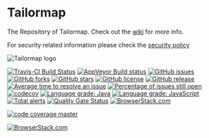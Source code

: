 Tailormap
========

The Repository of Tailormap.
Check out the [wiki](https://github.com/b3partners/Tailormap/wiki) for more info.

For security related information please check the [security policy](./.github/SECURITY.md)

![Tailormap logo](https://tailormap.nl/portal/custom/images/logo.png)


[![Travis-CI Build Status](https://travis-ci.com/flamingo-geocms/flamingo.svg?branch=master)](https://travis-ci.com/flamingo-geocms/flamingo)
[![AppVeyor Build status](https://ci.appveyor.com/api/projects/status/msxqhcpp8f0bjixk/branch/master?svg=true)](https://ci.appveyor.com/project/mtoonen/flamingo-e1jns/branch/master)
[![GitHub issues](https://img.shields.io/github/issues/flamingo-geocms/flamingo.svg)](https://github.com/flamingo-geocms/flamingo/issues)
[![GitHub forks](https://img.shields.io/github/forks/flamingo-geocms/flamingo.svg)](https://github.com/flamingo-geocms/flamingo/network)
[![GitHub stars](https://img.shields.io/github/stars/flamingo-geocms/flamingo.svg)](https://github.com/flamingo-geocms/flamingo/stargazers)
[![GitHub license](https://img.shields.io/badge/license-AGPLv3-blue.svg)](https://raw.githubusercontent.com/flamingo-geocms/flamingo/master/LICENSE.txt)
[![GitHub release](https://img.shields.io/github/release/flamingo-geocms/flamingo.svg?maxAge=2592000)]()
[![Average time to resolve an issue](http://isitmaintained.com/badge/resolution/flamingo-geocms/flamingo.svg)](http://isitmaintained.com/project/flamingo-geocms/flamingo "Average time to resolve an issue")
[![Percentage of issues still open](http://isitmaintained.com/badge/open/flamingo-geocms/flamingo.svg)](http://isitmaintained.com/project/flamingo-geocms/flamingo "Percentage of issues still open")
[![codecov](https://codecov.io/gh/flamingo-geocms/flamingo/branch/master/graph/badge.svg)](https://codecov.io/gh/flamingo-geocms/flamingo)
[![Language grade: Java](https://img.shields.io/lgtm/grade/java/g/flamingo-geocms/flamingo.svg?logo=lgtm&logoWidth=18)](https://lgtm.com/projects/g/flamingo-geocms/flamingo/context:java)
[![Language grade: JavaScript](https://img.shields.io/lgtm/grade/javascript/g/flamingo-geocms/flamingo.svg?logo=lgtm&logoWidth=18)](https://lgtm.com/projects/g/flamingo-geocms/flamingo/context:javascript)
[![Total alerts](https://img.shields.io/lgtm/alerts/g/flamingo-geocms/flamingo.svg?logo=lgtm&logoWidth=18)](https://lgtm.com/projects/g/flamingo-geocms/flamingo/alerts/)
[![Quality Gate Status](https://sonarcloud.io/api/project_badges/measure?project=flamingo-geocms_flamingo&metric=alert_status)](https://sonarcloud.io/dashboard?id=flamingo-geocms_flamingo)
[![BrowserStack.com](http://files.b3p.nl/flamingo/bs.png)]()

[![code coverage master](https://codecov.io/gh/flamingo-geocms/flamingo/branch/master/graphs/sunburst.svg)](https://codecov.io/gh/flamingo-geocms/flamingo/branch/master)

[![BrowserStack.com](http://files.b3p.nl/flamingo/bs.png)]()

